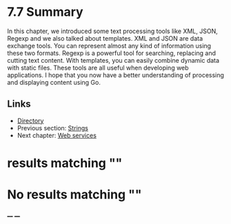 
# 7.7 Summary

In this chapter, we introduced some text processing tools like XML, JSON, Regexp and we also talked about templates. XML and JSON are data exchange tools. You can represent almost any kind of information using these two formats. Regexp is a powerful tool for searching, replacing and cutting text content. With templates, you can easily combine dynamic data with static files. These tools are all useful when developing web applications. I hope that you now have a better understanding of processing and displaying content using Go.

## Links

  * [Directory](preface.md)
  * Previous section: [Strings](07.6.md)
  * Next chapter: [Web services](08.0.md)

#  results matching ""




# No results matching ""

[ __](07.6.md) [ __](08.0.md)
